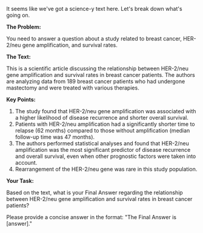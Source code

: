 It seems like we've got a science-y text here. Let's break down what's going on.

**The Problem:**

You need to answer a question about a study related to breast cancer, HER-2/neu gene amplification, and survival rates.

**The Text:**

This is a scientific article discussing the relationship between HER-2/neu gene amplification and survival rates in breast cancer patients. The authors are analyzing data from 189 breast cancer patients who had undergone mastectomy and were treated with various therapies.

**Key Points:**

1. The study found that HER-2/neu gene amplification was associated with a higher likelihood of disease recurrence and shorter overall survival.
2. Patients with HER-2/neu amplification had a significantly shorter time to relapse (62 months) compared to those without amplification (median follow-up time was 47 months).
3. The authors performed statistical analyses and found that HER-2/neu amplification was the most significant predictor of disease recurrence and overall survival, even when other prognostic factors were taken into account.
4. Rearrangement of the HER-2/neu gene was rare in this study population.

**Your Task:**

Based on the text, what is your Final Answer regarding the relationship between HER-2/neu gene amplification and survival rates in breast cancer patients?

Please provide a concise answer in the format: "The Final Answer is [answer]."
